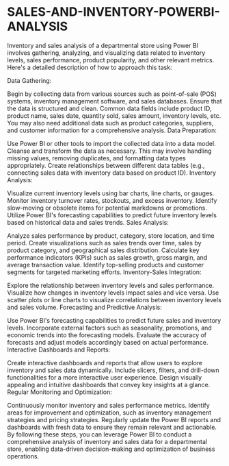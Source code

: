 # SALES-AND-INVENTORY-POWERBI-ANALYSIS
Inventory and sales analysis of a departmental store using Power BI involves gathering, analyzing, and visualizing data related to inventory levels, sales performance, product popularity, and other relevant metrics. Here's a detailed description of how to approach this task:

Data Gathering:

Begin by collecting data from various sources such as point-of-sale (POS) systems, inventory management software, and sales databases.
Ensure that the data is structured and clean. Common data fields include product ID, product name, sales date, quantity sold, sales amount, inventory levels, etc.
You may also need additional data such as product categories, suppliers, and customer information for a comprehensive analysis.
Data Preparation:

Use Power BI or other tools to import the collected data into a data model.
Cleanse and transform the data as necessary. This may involve handling missing values, removing duplicates, and formatting data types appropriately.
Create relationships between different data tables (e.g., connecting sales data with inventory data based on product ID).
Inventory Analysis:

Visualize current inventory levels using bar charts, line charts, or gauges.
Monitor inventory turnover rates, stockouts, and excess inventory.
Identify slow-moving or obsolete items for potential markdowns or promotions.
Utilize Power BI's forecasting capabilities to predict future inventory levels based on historical data and sales trends.
Sales Analysis:

Analyze sales performance by product, category, store location, and time period.
Create visualizations such as sales trends over time, sales by product category, and geographical sales distribution.
Calculate key performance indicators (KPIs) such as sales growth, gross margin, and average transaction value.
Identify top-selling products and customer segments for targeted marketing efforts.
Inventory-Sales Integration:

Explore the relationship between inventory levels and sales performance.
Visualize how changes in inventory levels impact sales and vice versa.
Use scatter plots or line charts to visualize correlations between inventory levels and sales volume.
Forecasting and Predictive Analysis:

Use Power BI's forecasting capabilities to predict future sales and inventory levels.
Incorporate external factors such as seasonality, promotions, and economic trends into the forecasting models.
Evaluate the accuracy of forecasts and adjust models accordingly based on actual performance.
Interactive Dashboards and Reports:

Create interactive dashboards and reports that allow users to explore inventory and sales data dynamically.
Include slicers, filters, and drill-down functionalities for a more interactive user experience.
Design visually appealing and intuitive dashboards that convey key insights at a glance.
Regular Monitoring and Optimization:

Continuously monitor inventory and sales performance metrics.
Identify areas for improvement and optimization, such as inventory management strategies and pricing strategies.
Regularly update the Power BI reports and dashboards with fresh data to ensure they remain relevant and actionable.
By following these steps, you can leverage Power BI to conduct a comprehensive analysis of inventory and sales data for a departmental store, enabling data-driven decision-making and optimization of business operations.





